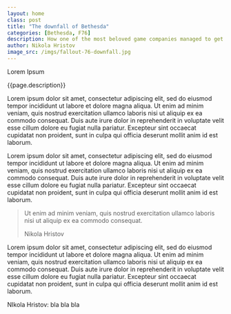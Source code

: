 ```yaml
---
layout: home
class: post
title: "The downfall of Bethesda"
categories: [Bethesda, F76]
description: How one of the most beloved game companies managed to get everybody angry...
author: Nikola Hristov
image_src: /imgs/fallout-76-downfall.jpg
---
```


<div class="post-header">
    <p class="post-title">Lorem Ipsum</p>
    <p class="post-description">{{page.description}}</p>
</div>

<div class="post-main">
 <p>Lorem ipsum dolor sit amet, consectetur adipiscing elit, sed do eiusmod tempor incididunt ut labore et dolore magna aliqua. Ut enim ad minim veniam, quis nostrud exercitation ullamco laboris nisi ut aliquip ex ea commodo consequat. Duis aute irure dolor in reprehenderit in voluptate velit esse cillum dolore eu fugiat nulla pariatur. Excepteur sint occaecat cupidatat non proident, sunt in culpa qui officia deserunt mollit anim id est laborum.</p>
 <p>Lorem ipsum dolor sit amet, consectetur adipiscing elit, sed do eiusmod tempor incididunt ut labore et dolore magna aliqua. Ut enim ad minim veniam, quis nostrud exercitation ullamco laboris nisi ut aliquip ex ea commodo consequat. Duis aute irure dolor in reprehenderit in voluptate velit esse cillum dolore eu fugiat nulla pariatur. Excepteur sint occaecat cupidatat non proident, sunt in culpa qui officia deserunt mollit anim id est laborum.</p>
<blockquote class="post-quote">
<p class="post-quote-quote">
    Ut enim ad minim veniam, quis nostrud exercitation ullamco laboris nisi ut aliquip ex ea commodo consequat.
</p>
<p class="post-quote-author">
Nikola Hristov
</p>
</blockquote>
 <p>Lorem ipsum dolor sit amet, consectetur adipiscing elit, sed do eiusmod tempor incididunt ut labore et dolore magna aliqua. Ut enim ad minim veniam, quis nostrud exercitation ullamco laboris nisi ut aliquip ex ea commodo consequat. Duis aute irure dolor in reprehenderit in voluptate velit esse cillum dolore eu fugiat nulla pariatur. Excepteur sint occaecat cupidatat non proident, sunt in culpa qui officia deserunt mollit anim id est laborum.</p>
</div>

<div class="about_author">
    <p>NIkola Hristov: bla bla bla</p>
</div>

